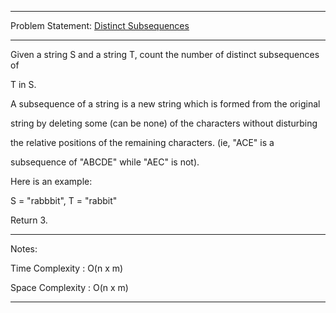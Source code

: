 ******************************************************************************
Problem Statement: [Distinct Subsequences](https://leetcode.com/problems/distinct-subsequences/)
******************************************************************************

Given a string S and a string T, count the number of distinct subsequences of 

T in S.

A subsequence of a string is a new string which is formed from the original 

string by deleting some (can be none) of the characters without disturbing 

the relative positions of the remaining characters. (ie, "ACE" is a 

subsequence of "ABCDE" while "AEC" is not).

Here is an example:

S = "rabbbit", T = "rabbit"

Return 3.

******************************************************************************
Notes:

Time Complexity : O(n x m)

Space Complexity : O(n x m)

******************************************************************************
